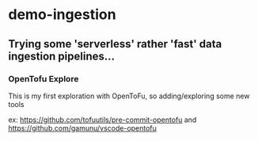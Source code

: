 # demo-ingestion

## Trying some 'serverless' rather 'fast' data ingestion pipelines...




### OpenTofu Explore

This is my first exploration with OpenToFu, so adding/exploring some new tools

ex: https://github.com/tofuutils/pre-commit-opentofu and https://github.com/gamunu/vscode-opentofu
